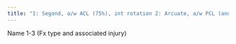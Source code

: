 ```yaml
---
title: "1: Segond, a/w ACL (75%), int rotation 2: Arcuate, a/w PCL (and medial meniscus), ext rot 3: Reverse Segond, a/w PCL (90%)"
---
```

Name 1-3 (Fx type and associated injury)

